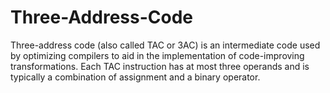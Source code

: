 # Three-Address-Code
Three-address code (also called TAC or 3AC) is an intermediate code used by optimizing compilers to aid in the implementation of code-improving transformations. Each TAC instruction has at most three operands and is typically a combination of assignment and a binary operator.
